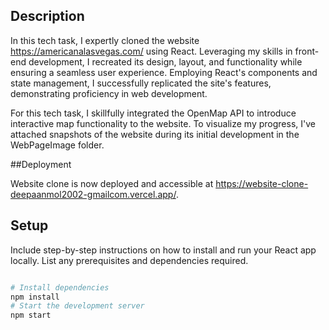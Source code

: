 ## Description

In this tech task, I expertly cloned the website https://americanalasvegas.com/ using React. Leveraging my skills in front-end development, I recreated its design, layout, and functionality while ensuring a seamless user experience. Employing React's components and state management, I successfully replicated the site's features, demonstrating proficiency in web development.


For this tech task, I skillfully integrated the OpenMap API to introduce interactive map functionality to the website. To visualize my progress, I've attached snapshots of the website during its initial development in the WebPageImage folder.

##Deployment

Website clone is now deployed and accessible at https://website-clone-deepaanmol2002-gmailcom.vercel.app/.



## Setup

Include step-by-step instructions on how to install and run your React app locally. List any prerequisites and dependencies required.

```bash

# Install dependencies
npm install
# Start the development server
npm start
